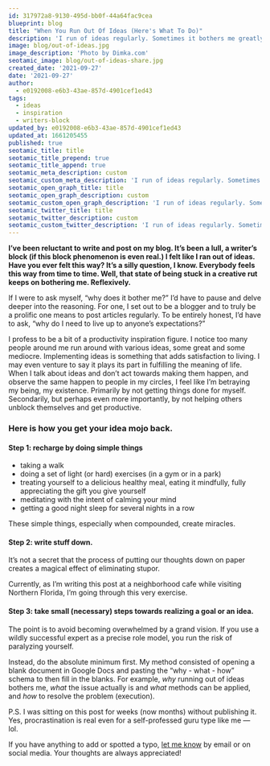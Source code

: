 ```yaml
---
id: 317972a8-9130-495d-bb0f-44a64fac9cea
blueprint: blog
title: "When You Run Out Of Ideas (Here's What To Do)"
description: 'I run of ideas regularly. Sometimes it bothers me greatly. At the risk of getting super-meta, I smash through my block by writing an article on what to do when you’re stuck blank-minded.'
image: blog/out-of-ideas.jpg
image_description: 'Photo by Dimka.com'
seotamic_image: blog/out-of-ideas-share.jpg
created_date: '2021-09-27'
date: '2021-09-27'
author:
  - e0192008-e6b3-43ae-857d-4901cef1ed43
tags:
  - ideas
  - inspiration
  - writers-block
updated_by: e0192008-e6b3-43ae-857d-4901cef1ed43
updated_at: 1661205455
published: true
seotamic_title: title
seotamic_title_prepend: true
seotamic_title_append: true
seotamic_meta_description: custom
seotamic_custom_meta_description: 'I run of ideas regularly. Sometimes it bothers me greatly. At the risk of getting super-meta, I smash through my block by writing an article on what to do when you’re stuck blank-minded.'
seotamic_open_graph_title: title
seotamic_open_graph_description: custom
seotamic_custom_open_graph_description: 'I run of ideas regularly. Sometimes it bothers me greatly. At the risk of getting super-meta, I smash through my block by writing an article on what to do when you’re stuck blank-minded.'
seotamic_twitter_title: title
seotamic_twitter_description: custom
seotamic_custom_twitter_description: 'I run of ideas regularly. Sometimes it bothers me greatly. At the risk of getting super-meta, I smash through my block by writing an article on what to do when you’re stuck blank-minded.'
---
```

**I’ve been reluctant to write and post on my blog. It’s been a lull, a writer’s block (if this block phenomenon is even real.) I felt like I ran out of ideas. Have you ever felt this way? It’s a silly question, I know. Everybody feels this way from time to time. Well, that state of being stuck in a creative rut keeps on bothering me. Reflexively.**

If I were to ask myself, “why does it bother me?” I’d have to pause and delve deeper into the reasoning. For one, I set out to be a blogger and to truly be a prolific one means to post articles regularly. To be entirely honest, I’d have to ask, “why do I need to live up to anyone’s expectations?”

I profess to be a bit of a productivity inspiration figure. I notice too many people around me run around with various ideas, some great and some mediocre. Implementing ideas is something that adds satisfaction to living. I may even venture to say it plays its part in fulfilling the meaning of life. When I talk about ideas and don’t act towards making them happen, and observe the same happen to people in my circles, I feel like I’m betraying my being, my existence. Primarily by not getting things done for myself. Secondarily, but perhaps even more importantly, by not helping others unblock themselves and get productive.

### Here is how you get your idea mojo back.

#### Step 1: recharge by doing simple things

- taking a walk
- doing a set of light (or hard) exercises (in a gym or in a park)
- treating yourself to a delicious healthy meal, eating it mindfully, fully appreciating the gift you give yourself
- meditating with the intent of calming your mind
- getting a good night sleep for several nights in a row

These simple things, especially when compounded, create miracles.

#### Step 2: write stuff down.

It’s not a secret that the process of putting our thoughts down on paper creates a magical effect of eliminating stupor.

Currently, as I’m writing this post at a neighborhood cafe while visiting Northern Florida, I’m going through this very exercise.

#### Step 3: take small (necessary) steps towards realizing a goal or an idea.

The point is to avoid becoming overwhelmed by a grand vision. If you use a wildly successful expert as a precise role model, you run the risk of paralyzing yourself.

Instead, do the absolute minimum first. My method consisted of opening a blank document in Google Docs and pasting the “why - what - how” schema to then fill in the blanks. For example, _why_ running out of ideas bothers me, _what_ the issue actually is and _what_ methods can be applied, and _how_ to resolve the problem (execution).

P.S. I was sitting on this post for weeks (now months) without publishing it. Yes, procrastination is real even for a self-professed guru type like me — lol.

If you have anything to add or spotted a typo, [let me know](/contact) by email or on social media. Your thoughts are always appreciated!
